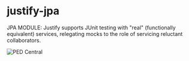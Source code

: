 # justify-jpa
JPA MODULE: Justify supports JUnit testing with "real" (functionally equivalent) services, relegating mocks to the role of servicing reluctant collaborators.

<img src="http://i1.wp.com/pedcentral.com/wp-content/uploads/2015/01/Justify-e1457816173825.png" alt="PED Central">

